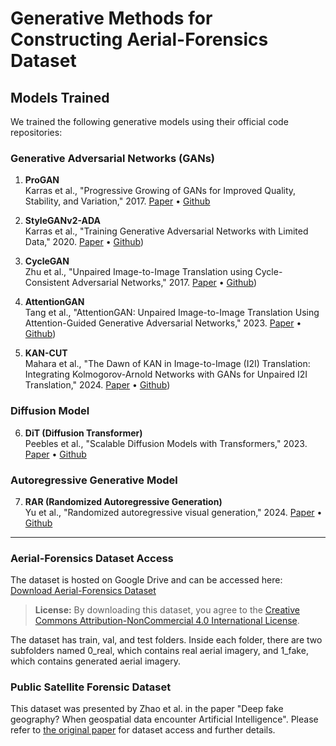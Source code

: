 # Generative Methods for Constructing Aerial-Forensics Dataset


## Models Trained
We trained the following generative models using their official code repositories:

### Generative Adversarial Networks (GANs)
1. **ProGAN**  
   Karras et al., "Progressive Growing of GANs for Improved Quality, Stability, and Variation," 2017. [Paper](https://arxiv.org/abs/1710.10196) • [Github](https://github.com/tkarras/progressive_growing_of_gans)
   
2. **StyleGANv2-ADA**  
   Karras et al., "Training Generative Adversarial Networks with Limited Data," 2020. [Paper](https://arxiv.org/abs/2006.06676) • [Github](https://github.com/NVlabs/stylegan2-ada-pytorch))

3. **CycleGAN**  
   Zhu et al., "Unpaired Image-to-Image Translation using Cycle-Consistent Adversarial Networks," 2017. [Paper](https://openaccess.thecvf.com/content_ICCV_2017/papers/Zhu_Unpaired_Image-To-Image_Translation_ICCV_2017_paper.pdf) • [Github](https://github.com/junyanz/pytorch-CycleGAN-and-pix2pix))

4. **AttentionGAN**  
   Tang et al., "AttentionGAN: Unpaired Image-to-Image Translation Using Attention-Guided Generative Adversarial Networks," 2023. [Paper](https://ieeexplore.ieee.org/document/9527389) • [Github](https://github.com/Ha0Tang/AttentionGAN))

5. **KAN-CUT**  
   Mahara et al., "The Dawn of KAN in Image-to-Image (I2I) Translation: Integrating Kolmogorov-Arnold Networks with GANs for Unpaired I2I Translation," 2024. [Paper](https://arxiv.org/pdf/2408.08216) • [Github](https://github.com/amaha7984/kan-cut))

### Diffusion Model
6. **DiT (Diffusion Transformer)**  
   Peebles et al., "Scalable Diffusion Models with Transformers," 2023. [Paper](https://arxiv.org/abs/2212.09748) • [Github](https://github.com/facebookresearch/DiT)

### Autoregressive Generative Model
7. **RAR (Randomized Autoregressive Generation)**  
   Yu et al., "Randomized autoregressive visual generation," 2024. [Paper](https://doi.org/10.48550/arXiv.2411.00776) • [Github](https://github.com/bytedance/1d-tokenizer)

---

### Aerial-Forensics Dataset Access

The dataset is hosted on Google Drive and can be accessed here:
[Download Aerial-Forensics Dataset](https://drive.google.com/drive/folders/1KMJ-Jwcs5JuoAZ-5JTuILCiTw_lg3te-?usp=drive_link)

> **License:** By downloading this dataset, you agree to the [Creative Commons Attribution-NonCommercial 4.0 International License](https://creativecommons.org/licenses/by-nc/4.0/).

The dataset has train, val, and test folders. Inside each folder, there are two subfolders named 0_real, which contains real aerial imagery, and 1_fake, which contains generated aerial imagery.

### Public Satellite Forensic Dataset

This dataset was presented by Zhao et al. in the paper "Deep fake geography? When geospatial data encounter Artificial Intelligence". Please refer to [the original paper](https://www.tandfonline.com/doi/full/10.1080/15230406.2021.1910075) for dataset access and further details.
